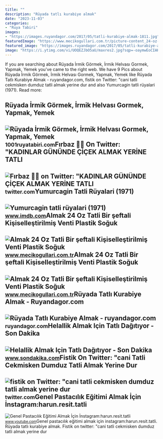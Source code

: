 ```yaml
---
title: ""
description: "Rüyada tatlı kurabiye almak"
date: "2023-11-03"
categories:
- "Ruya Tabiri"
images:
- "https://images.ruyandagor.com/2017/05/tatli-kurabiye-almak-1811.jpg"
featuredImage: "https://www.mecikogullari.com.tr/picture-content_24-oz-tatli-bir-şeftali̇-kişiselleştirilmiş-venti/5-215284.jpeg"
featured_image: "https://images.ruyandagor.com/2017/05/tatli-kurabiye-almak-1811.jpg"
image: "https://i.ytimg.com/vi/UOQEZJbO5aU/maxres2.jpg?sqp=-oaymwEoCIAKENAF8quKqQMcGADwAQH4Ac4FgAKACooCDAgAEAEYZSBlKGUwDw==&amp;rs=AOn4CLA8Rjn84lAmXJsC9HSriQ2LYbaM2A"
---
```


If you are searching about Rüyada İrmik Görmek, İrmik Helvası Gormek, Yapmak, Yemek you've came to the right web. We have 9 Pics about Rüyada İrmik Görmek, İrmik Helvası Gormek, Yapmak, Yemek like Rüyada Tatlı Kurabiye Almak - ruyandagor.com, fistik on Twitter: "cani tatli cekmisken dumduz tatli almak yerine dur and also Yumurcagin tatli rüyalari (1971). Read more:

Rüyada İrmik Görmek, İrmik Helvası Gormek, Yapmak, Yemek
--------------------------------------------------------

 ![Rüyada İrmik Görmek, İrmik Helvası Gormek, Yapmak, Yemek](https://1001ruyatabiri.com/wp-content/uploads/2020/01/ruyada-tatli-gormek-ruyada-tatli-yemek-tatli-alamk-tatli-yapmak-1001ruyatabiri-900x506.jpg) <small>1001ruyatabiri.com</small>Fırbaz 🏴‍☠️ On Twitter: "KADINLAR GÜNÜNDE ÇİÇEK ALMAK YERİNE TATLI
------------------------------------------------------------------

 ![Fırbaz 🏴‍☠️ on Twitter: "KADINLAR GÜNÜNDE ÇİÇEK ALMAK YERİNE TATLI](https://pbs.twimg.com/media/FqtxDgeWYAcq7mb.jpg) <small>twitter.com</small>Yumurcagin Tatli Rüyalari (1971)
--------------------------------

 ![Yumurcagin tatli rüyalari (1971)](https://m.media-amazon.com/images/M/MV5BN2Q3NGFlMWUtZmJkZC00NjZlLWE1NjctYjhiYjVlOTc4Y2NlXkEyXkFqcGdeQXVyMjExNjgyMTc@._V1_FMjpg_UX1000_.jpg) <small>www.imdb.com</small>Almak 24 Oz Tatli Bir şeftali̇ Kişiselleştirilmiş Venti Plastik Soğuk
---------------------------------------------------------------------

 ![Almak 24 Oz Tatli Bir şeftali̇ Kişiselleştirilmiş Venti Plastik Soğuk](https://www.mecikogullari.com.tr/picture-content_24-oz-tatli-bir-şeftali̇-kişiselleştirilmiş-venti/6-215284.jpeg) <small>www.mecikogullari.com.tr</small>Almak 24 Oz Tatli Bir şeftali̇ Kişiselleştirilmiş Venti Plastik Soğuk
---------------------------------------------------------------------

 ![Almak 24 Oz Tatli Bir şeftali̇ Kişiselleştirilmiş Venti Plastik Soğuk](https://www.mecikogullari.com.tr/picture-content_24-oz-tatli-bir-şeftali̇-kişiselleştirilmiş-venti/5-215284.jpeg) <small>www.mecikogullari.com.tr</small>Rüyada Tatlı Kurabiye Almak - Ruyandagor.com
--------------------------------------------

 ![Rüyada Tatlı Kurabiye Almak - ruyandagor.com](https://images.ruyandagor.com/2017/05/tatli-kurabiye-almak-1811.jpg) <small>ruyandagor.com</small>Helallik Almak Için Tatlı Dağıtıyor - Son Dakika
------------------------------------------------

 ![Helallik Almak Için Tatlı Dağıtıyor - Son Dakika](https://i2.sdacdn.com/haber/2017/01/13/helallik-almak-icin-tatli-dagitiyor-9160940_amp.jpg) <small>www.sondakika.com</small>Fistik On Twitter: "cani Tatli Cekmisken Dumduz Tatli Almak Yerine Dur
----------------------------------------------------------------------

 ![fistik on Twitter: "cani tatli cekmisken dumduz tatli almak yerine dur](https://pbs.twimg.com/media/FtDhXjiX0B4nT_o.jpg) <small>twitter.com</small>Genel Pastacılık Eğitimi Almak İçin İnstagram:harun.resit.tatli
---------------------------------------------------------------

 ![Genel Pastacılık Eğitimi Almak İçin İnstagram:harun.resit.tatli](https://i.ytimg.com/vi/UOQEZJbO5aU/maxres2.jpg?sqp=-oaymwEoCIAKENAF8quKqQMcGADwAQH4Ac4FgAKACooCDAgAEAEYZSBlKGUwDw==&rs=AOn4CLA8Rjn84lAmXJsC9HSriQ2LYbaM2A) <small>www.youtube.com</small>Genel pastacılık eğitimi almak i̇çin i̇nstagram:harun.resit.tatli. Rüyada tatlı kurabiye almak. Fistik on twitter: "cani tatli cekmisken dumduz tatli almak yerine dur
